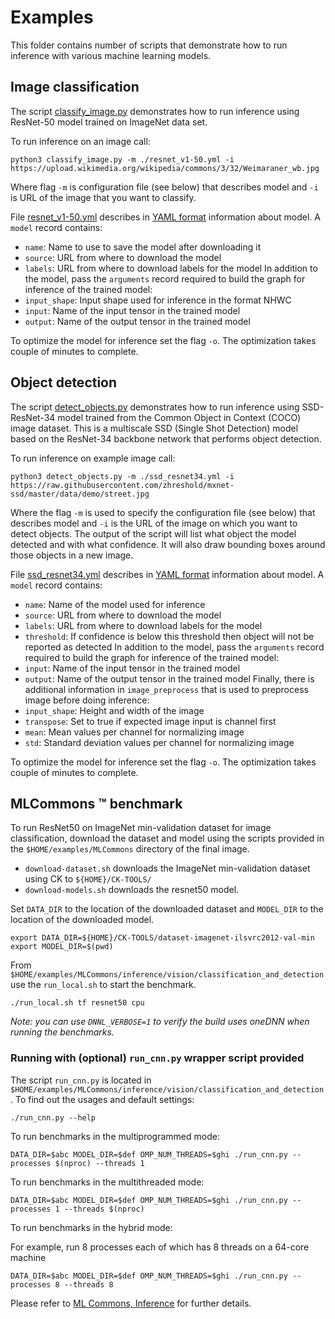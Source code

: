 # Examples

This folder contains number of scripts that demonstrate how to run inference with various machine learning models.

## Image classification

The script [classify_image.py](classify_image.py) demonstrates how to run inference using ResNet-50 model trained on ImageNet data set.

To run inference on an image call:

```
python3 classify_image.py -m ./resnet_v1-50.yml -i https://upload.wikimedia.org/wikipedia/commons/3/32/Weimaraner_wb.jpg
```

Where flag `-m` is configuration file (see below) that describes model and `-i` is URL of the image that you want to classify.

File [resnet_v1-50.yml](resnet_v1-50.yml) describes in [YAML format](https://docs.ansible.com/ansible/latest/reference_appendices/YAMLSyntax.html) information about model. A `model` record contains:

- `name`: Name to use to save the model after downloading it
- `source`: URL from where to download the model
- `labels`: URL from where to download labels for the model
In addition to the model, pass the `arguments` record required to build the graph for inference of the trained model:
- `input_shape`: Input shape used for inference in the format NHWC
- `input`: Name of the input tensor in the trained model
- `output`: Name of the output tensor in the trained model

To optimize the model for inference set the flag `-o`. The optimization takes couple of minutes to complete.

## Object detection

The script [detect_objects.py](detect_object.py) demonstrates how to run inference using SSD-ResNet-34 model trained from the Common Object in Context (COCO) image dataset. This is a multiscale SSD (Single Shot Detection) model based on the ResNet-34 backbone network that performs object detection.

To run inference on example image call:

```
python3 detect_objects.py -m ./ssd_resnet34.yml -i https://raw.githubusercontent.com/zhreshold/mxnet-ssd/master/data/demo/street.jpg
```

Where the flag `-m` is used to specify the configuration file (see below) that describes model and `-i` is the URL of the image on which you want to detect objects. The output of the script will list what object the model detected and with what confidence. It will also draw bounding boxes around those objects in a new image.

File [ssd_resnet34.yml](ssd_resnet34.yml) describes in [YAML format](https://docs.ansible.com/ansible/latest/reference_appendices/YAMLSyntax.html) information about model. A `model` record contains:
- `name`: Name of the model used for inference
- `source`: URL from where to download the model
- `labels`: URL from where to download labels for the model
- `threshold`: If confidence is below this threshold then object will not be reported as detected
In addition to the model, pass the `arguments` record required to build the graph for inference of the trained model:
- `input`: Name of the input tensor in the trained model
- `output`: Name of the output tensor in the trained model
Finally, there is additional information in `image_preprocess` that is used to preprocess image before doing inference:
- `input_shape`: Height and width of the image
- `transpose`: Set to true if expected image input is channel first
- `mean`: Mean values per channel for normalizing image
- `std`: Standard deviation values per channel for normalizing image

To optimize the model for inference set the flag `-o`. The optimization takes couple of minutes to complete.

## MLCommons :tm: benchmark

To run ResNet50 on ImageNet min-validation dataset for image classification, download the dataset and model using the scripts provided in the `$HOME/examples/MLCommons` directory of the final image.

  * `download-dataset.sh` downloads the ImageNet min-validation dataset using CK to `${HOME}/CK-TOOLS/`
  * `download-models.sh` downloads the resnet50 model.

Set `DATA_DIR` to the location of the downloaded dataset and `MODEL_DIR` to the location of the downloaded model.

```
export DATA_DIR=${HOME}/CK-TOOLS/dataset-imagenet-ilsvrc2012-val-min
export MODEL_DIR=$(pwd)
```

From `$HOME/examples/MLCommons/inference/vision/classification_and_detection` use the `run_local.sh` to start the benchmark.

``` ./run_local.sh tf resnet50 cpu ```

_Note: you can use `DNNL_VERBOSE=1` to verify the build uses oneDNN when running the benchmarks._

### Running with (optional) `run_cnn.py` wrapper script provided

The script `run_cnn.py` is located in `$HOME/examples/MLCommons/inference/vision/classification_and_detection`. To find out the usages and default settings:

```./run_cnn.py --help ```

To run benchmarks in the multiprogrammed mode:

```DATA_DIR=$abc MODEL_DIR=$def OMP_NUM_THREADS=$ghi ./run_cnn.py --processes $(nproc) --threads 1 ```

To run benchmarks in the multithreaded mode:

```DATA_DIR=$abc MODEL_DIR=$def OMP_NUM_THREADS=$ghi ./run_cnn.py --processes 1 --threads $(nproc) ```

To run benchmarks in the hybrid mode:

For example, run 8 processes each of which has 8 threads on a 64-core machine

```DATA_DIR=$abc MODEL_DIR=$def OMP_NUM_THREADS=$ghi ./run_cnn.py --processes 8 --threads 8 ```

Please refer to [ML Commons, Inference](https://github.com/mlcommons/inference/tree/master/vision/classification_and_detection) for further details.

